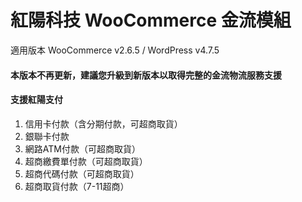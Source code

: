 # 紅陽科技 WooCommerce 金流模組
適用版本 WooCommerce v2.6.5 / WordPress v4.7.5
#### 本版本不再更新，建議您升級到新版本以取得完整的金流物流服務支援
#### 支援紅陽支付
1. 信用卡付款（含分期付款，可超商取貨）
2. 銀聯卡付款
3. 網路ATM付款（可超商取貨）
4. 超商繳費單付款（可超商取貨）
5. 超商代碼付款（可超商取貨）
6. 超商取貨付款（7-11超商）
